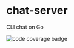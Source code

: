 # chat-server

CLI chat on Go

![code coverage badge](https://github.com/Sysleec/chat-server/workflows/CI/badge.svg)